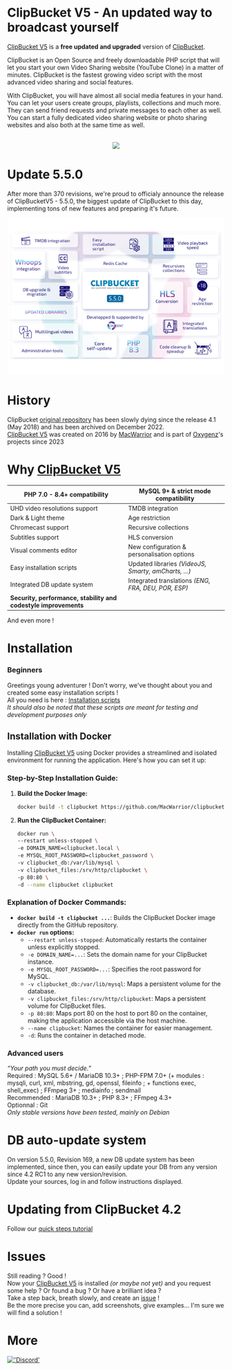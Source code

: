# ClipBucket V5 - An updated way to broadcast yourself
<a href="https://github.com/MacWarrior/clipbucket-v5">ClipBucket V5</a> is a __free updated and upgraded__ version of <a href="https://github.com/arslancb/clipbucket">ClipBucket</a>.

ClipBucket is an Open Source and freely downloadable PHP script that will let you start your own Video Sharing website (YouTube Clone) in a matter of minutes. ClipBucket is the fastest growing video script with the most advanced video sharing and social features.

With ClipBucket, you will have almost all social media features in your hand. You can let your users create groups, playlists, collections and much more. They can send friend requests and private messages to each other as well.
You can start a fully dedicated video sharing website or photo sharing websites and also both at the same time as well.
<br/><br/>

<p align="center">
  <img src="./upload/images/screenshot.jpg"/>
</p>

# Update 5.5.0
After more than 370 revisions, we're proud to officialy announce the release of ClipBucketV5 - 5.5.0, the biggest update of ClipBucket to this day, implementing tons of new features and preparing it's future.
<p align="center">
    <a href="https://github.com/MacWarrior/clipbucket-v5/releases/tag/5.5.0">
      <img src="./upload/images/release-5.5.0.png" alt="ClipbucketV5 update 5.5.0 features list"/>
    </a>
</p>

# History
ClipBucket <a href="https://github.com/arslancb/clipbucket">original repository</a> has been slowly dying since the release 4.1 (May 2018) and has been archived on December 2022.<br/>
<a href="https://github.com/MacWarrior/clipbucket-v5">ClipBucket V5</a> was created on 2016 by <a href="https://github.com/MacWarrior">MacWarrior</a> and is part of <a href="https://clipbucket.oxygenz.fr/en/" target="_blank">Oxygenz</a>'s projects since 2023

# Why <a href="https://github.com/MacWarrior/clipbucket-v5">ClipBucket V5</a>
| PHP 7.0 - 8.4+ compatibility                                      | MySQL 9+ & strict mode compatibility                      |
|-------------------------------------------------------------------|-----------------------------------------------------------|
| UHD video resolutions support                                     | TMDB integration                                          |
| Dark & Light theme                                                | Age restriction                                           |
| Chromecast support                                                | Recursive collections                                     |
| Subtitles support                                                 | HLS conversion                                            |
| Visual comments editor                                            | New configuration & personalisation options               |
| Easy installation scripts                                         | Updated libraries <i>(VideoJS, Smarty, amCharts, ...)</i> |
| Integrated DB update system                                       | Integrated translations <i>(ENG, FRA, DEU, POR, ESP)</i>  |
| <b>Security, performance, stability and codestyle improvements<b> |                                                           |

And even more !

# Installation
### Beginners
Greetings young adventurer ! Don't worry, we've thought about you and created some easy installation scripts !<br/>
All you need is here : <a href="https://github.com/MacWarrior/clipbucket-v5/tree/master/utils">Installation scripts</a><br/>
<i>It should also be noted that these scripts are meant for testing and development purposes only</i>

## Installation with Docker
Installing <a href="https://github.com/MacWarrior/clipbucket-v5">ClipBucket V5</a> using Docker provides a streamlined and isolated environment for running the application. Here's how you can set it up:

### Step-by-Step Installation Guide:
1. **Build the Docker Image:**
   ```bash
   docker build -t clipbucket https://github.com/MacWarrior/clipbucket-v5.git#master
   ```
2. **Run the ClipBucket Container:**
   ```bash
   docker run \
   --restart unless-stopped \
   -e DOMAIN_NAME=clipbucket.local \
   -e MYSQL_ROOT_PASSWORD=clipbucket_password \
   -v clipbucket_db:/var/lib/mysql \
   -v clipbucket_files:/srv/http/clipbucket \
   -p 80:80 \
   -d --name clipbucket clipbucket
   ```

### Explanation of Docker Commands:
- **`docker build -t clipbucket ...`**: Builds the ClipBucket Docker image directly from the GitHub repository.
- **`docker run` options:**
    - `--restart unless-stopped`: Automatically restarts the container unless explicitly stopped.
    - `-e DOMAIN_NAME=...`: Sets the domain name for your ClipBucket instance.
    - `-e MYSQL_ROOT_PASSWORD=...`: Specifies the root password for MySQL.
    - `-v clipbucket_db:/var/lib/mysql`: Maps a persistent volume for the database.
    - `-v clipbucket_files:/srv/http/clipbucket`: Maps a persistent volume for ClipBucket files.
    - `-p 80:80`: Maps port 80 on the host to port 80 on the container, making the application accessible via the host machine.
    - `--name clipbucket`: Names the container for easier management.
    - `-d`: Runs the container in detached mode.

### Advanced users
<i>“Your path you must decide.”</i><br/>
Required : MySQL 5.6+ / MariaDB 10.3+ ; PHP-FPM 7.0+ (+ modules : mysqli, curl, xml, mbstring, gd, openssl, fileinfo ; + functions exec, shell_exec) ; FFmpeg 3+ ; mediainfo ; sendmail<br/>
Recommended : MariaDB 10.3+ ; PHP 8.3+ ; FFmpeg 4.3+<br/>
Optionnal : Git<br/>
<i>Only stable versions have been tested, mainly on Debian</i>

# DB auto-update system
On version 5.5.0, Revision 169, a new DB update system has been implemented, since then, you can easily update your DB from any version since 4.2 RC1 to any new version/revision.<br/>
Update your sources, log in and follow instructions displayed.

# Updating from ClipBucket 4.2
Follow our [quick steps tutorial](https://github.com/MacWarrior/clipbucket-v5/wiki/Upgrade-from-Clipbucket-4.2)

# Issues
Still reading ? Good !<br/>
Now your <a href="https://github.com/MacWarrior/clipbucket-v5">ClipBucket V5</a> is installed <i>(or maybe not yet)</i> 
and you request some help ? Or found a bug ? Or have a brilliant idea ?<br/>
Take a step back, breath slowly, and create an <a href="https://github.com/MacWarrior/clipbucket-v5/issues">issue</a> !<br/>
Be the more precise you can, add screenshots, give examples... I'm sure we will find a solution !

# More
<a href="https://discord.gg/HDm5CjM">!['Discord'](./upload/images/discord.png "Join us on Discord")</a>